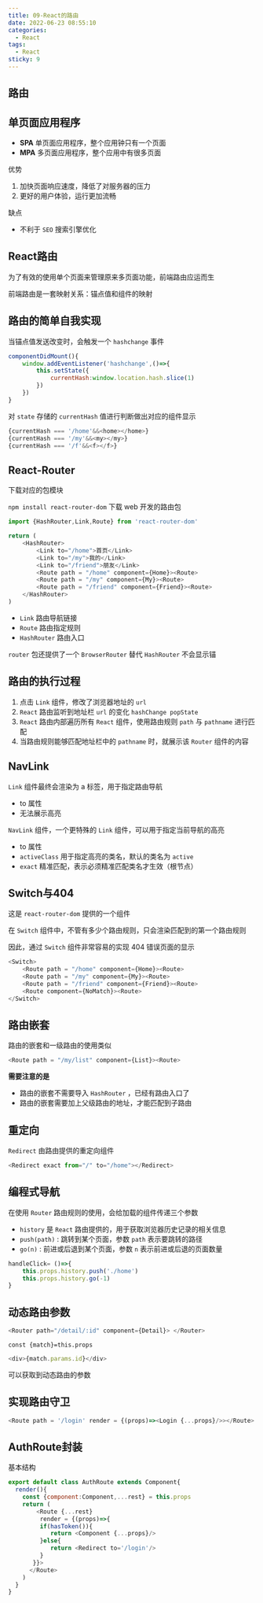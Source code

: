 ```yaml
---
title: 09-React的路由
date: 2022-06-23 08:55:10
categories:
  - React
tags:
  - React
sticky: 9
---
```

## 路由



## 单页面应用程序

- **SPA** 单页面应用程序，整个应用钟只有一个页面
- **MPA**  多页面应用程序，整个应用中有很多页面

优势

1. 加快页面响应速度，降低了对服务器的压力
2. 更好的用户体验，运行更加流畅

缺点

- 不利于 `SEO` 搜索引擎优化



## React路由

为了有效的使用单个页面来管理原来多页面功能，前端路由应运而生

前端路由是一套映射关系：锚点值和组件的映射



## 路由的简单自我实现

当锚点值发送改变时，会触发一个 `hashchange` 事件

```js
componentDidMount(){
    window.addEventListener('hashchange',()=>{
        this.setState({
            currentHash:window.location.hash.slice(1)
        })
    })
}
```

对 `state` 存储的 `currentHash` 值进行判断做出对应的组件显示

```js
{currentHash === '/home'&&<home></home>}
{currentHash === '/my'&&<my></my>}
{currentHash === '/f'&&<f></f>}
```



## React-Router

下载对应的包模块 

`npm install react-router-dom`  下载 web 开发的路由包

```js
import {HashRouter,Link,Route} from 'react-router-dom'

return (
	<HashRouter>
    	<Link to="/home">首页</Link>
        <Link to="/my">我的</Link>
        <Link to="/friend">朋友</Link>
    	<Route path = "/home" component={Home}><Route>
    	<Route path = "/my" component={My}><Route>
        <Route path = "/friend" component={Friend}><Route>
    </HashRouter>
)
```

- `Link`  路由导航链接
- `Route`  路由指定规则
- `HashRouter`   路由入口

`router` 包还提供了一个 `BrowserRouter` 替代 `HashRouter` 不会显示锚



## 路由的执行过程

1. 点击 `Link` 组件，修改了浏览器地址的 `url`
2. `React` 路由监听到地址栏 `url` 的变化 `hashChange popState` 
3. `React` 路由内部遍历所有 `React` 组件，使用路由规则 `path` 与 `pathname` 进行匹配
4. 当路由规则能够匹配地址栏中的 `pathname`  时，就展示该 `Router` 组件的内容



## NavLink

`Link` 组件最终会渲染为 a 标签，用于指定路由导航

- to 属性
- 无法展示高亮

`NavLink` 组件，一个更特殊的 `Link` 组件，可以用于指定当前导航的高亮

- to 属性
- `activeClass`  用于指定高亮的类名，默认的类名为 `active`
- `exact`   精准匹配，表示必须精准匹配类名才生效（根节点）



## Switch与404

这是 `react-router-dom` 提供的一个组件

在 `Switch` 组件中，不管有多少个路由规则，只会渲染匹配到的第一个路由规则

因此，通过 `Switch` 组件非常容易的实现 404 错误页面的显示

```js
<Switch>
	<Route path = "/home" component={Home}><Route>
   	<Route path = "/my" component={My}><Route>
    <Route path = "/friend" component={Friend}><Route>
    <Route component={NoMatch}><Route>
</Switch>
```



## 路由嵌套

路由的嵌套和一级路由的使用类似

```js
<Route path = "/my/list" component={List}><Route>
```

**需要注意的是**

- 路由的嵌套不需要导入 `HashRouter` ，已经有路由入口了
- 路由的嵌套需要加上父级路由的地址，才能匹配到子路由



## 重定向

`Redirect`  由路由提供的重定向组件

```js
<Redirect exact from="/" to="/home"></Redirect>
```

## 编程式导航

在使用 `Router` 路由规则的使用，会给加载的组件传递三个参数

- `history` 是 `React` 路由提供的，用于获取浏览器历史记录的相关信息
- `push(path)` : 跳转到某个页面，参数 `path` 表示要跳转的路径
- `go(n)` : 前进或后退到某个页面，参数 `n` 表示前进或后退的页面数量

```js
handleClick= ()=>{
    this.props.history.push('./home')
    this.props.history.go(-1)
}
```



## 动态路由参数

```js
<Router path="/detail/:id" component={Detail}> </Router>
```

`const {match}=this.props`

```js
<div>{match.params.id}</div>
```

可以获取到动态路由的参数





## 实现路由守卫

```js
<Route path = '/login' render = {(props)=><Login {...props}/>></Route>
```



## AuthRoute封装

基本结构

```js
export default class AuthRoute extends Component{
  render(){
    const {component:Component,...rest} = this.props
    return (
    	<Route {...rest}
  		 render = {(props)=>{
         if(hasToken()){
            return <Component {...props}/>
         }else{
           	return <Redirect to='/login'/>
         }
       }}>
      </Route>
    )
  }
}
```
















































